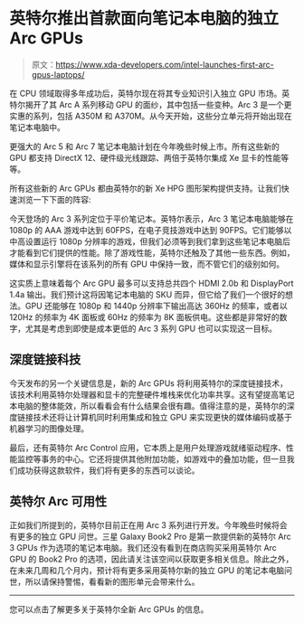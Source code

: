 # 英特尔推出首款面向笔记本电脑的独立 Arc GPUs

> 原文：<https://www.xda-developers.com/intel-launches-first-arc-gpus-laptops/>

在 CPU 领域取得多年成功后，英特尔现在将其专业知识引入独立 GPU 市场。英特尔揭开了其 Arc A 系列移动 GPU 的面纱，其中包括一些变种。Arc 3 是一个更实惠的系列，包括 A350M 和 A370M。从今天开始，这些分立单元将开始出现在笔记本电脑中。

更强大的 Arc 5 和 Arc 7 笔记本电脑计划在今年晚些时候上市。所有这些新的 GPU 都支持 DirectX 12、硬件级光线跟踪、两倍于英特尔集成 Xe 显卡的性能等等。

所有这些新的 Arc GPUs 都由英特尔的新 Xe HPG 图形架构提供支持。让我们快速浏览一下下面的阵容:

今天登场的 Arc 3 系列定位于平价笔记本。英特尔表示，Arc 3 笔记本电脑能够在 1080p 的 AAA 游戏中达到 60FPS，在电子竞技游戏中达到 90FPS。它们能够以中高设置运行 1080p 分辨率的游戏，但我们必须等到我们拿到这些笔记本电脑后才能看到它们提供的性能。除了游戏性能，英特尔还触及了其他一些东西。例如，媒体和显示引擎将在该系列的所有 GPU 中保持一致，而不管它们的级别如何。

这实质上意味着每个 Arc GPU 最多可以支持总共四个 HDMI 2.0b 和 DisplayPort 1.4a 输出。我们预计这将因笔记本电脑的 SKU 而异，但它给了我们一个很好的想法。GPU 还能够在 1080p 和 1440p 分辨率下输出高达 360Hz 的频率，或者以 120Hz 的频率为 4K 面板或 60Hz 的频率为 8K 面板供电。这些都是非常好的数字，尤其是考虑到即使是成本更低的 Arc 3 系列 GPU 也可以实现这一目标。

## 深度链接科技

今天发布的另一个关键信息是，新的 Arc GPUs 将利用英特尔的深度链接技术，该技术利用英特尔处理器和显卡的完整硬件堆栈来优化功率共享。这有望提高笔记本电脑的整体能效，所以看看会有什么结果会很有趣。值得注意的是，英特尔的深度链接技术还将让计算机同时利用集成和独立 GPU 来实现更快的媒体编码或基于机器学习的图像处理。

最后，还有英特尔 Arc Control 应用，它本质上是用户处理游戏就绪驱动程序、性能监控等事务的中心。它还将提供其他附加功能，如游戏中的叠加功能，但一旦我们成功获得这款软件，我们将有更多的东西可以谈论。

## 英特尔 Arc 可用性

正如我们所提到的，英特尔目前正在用 Arc 3 系列进行开发。今年晚些时候将会有更多的独立 GPU 问世。三星 Galaxy Book2 Pro 是第一款提供新的英特尔 Arc 3 GPUs 作为选项的笔记本电脑。我们还没有看到在商店购买采用英特尔 Arc GPU 的 Book2 Pro 的选项，因此请关注该空间以获取更多相关信息。除此之外，在未来几周和几个月内，预计将有更多采用英特尔新的独立 GPU 的笔记本电脑问世，所以请保持警惕，看看新的图形单元会带来什么。

* * *

您可以点击了解更多关于英特尔全新 Arc GPUs 的信息。